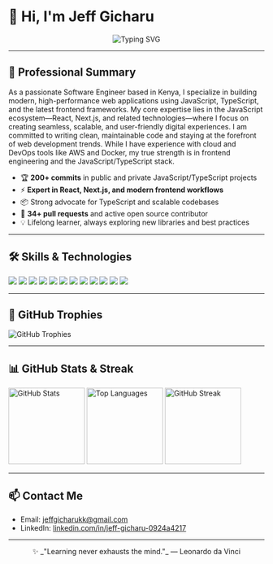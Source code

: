 # 👋 Hi, I'm Jeff Gicharu

<p align="center">
  <img src="https://readme-typing-svg.demolab.com?font=Fira+Code&weight=700&size=24&pause=1000&color=F700FF&center=true&vCenter=true&width=700&lines=JavaScript+%26+TypeScript+Specialist;React+%7C+Next.js+%7C+Frontend+Engineer;Building+modern+web+experiences" alt="Typing SVG" />
</p>

---

## 🚀 Professional Summary

As a passionate Software Engineer based in Kenya, I specialize in building modern, high-performance web applications using JavaScript, TypeScript, and the latest frontend frameworks. My core expertise lies in the JavaScript ecosystem—React, Next.js, and related technologies—where I focus on creating seamless, scalable, and user-friendly digital experiences. I am committed to writing clean, maintainable code and staying at the forefront of web development trends. While I have experience with cloud and DevOps tools like AWS and Docker, my true strength is in frontend engineering and the JavaScript/TypeScript stack.

- 🏆 **200+ commits** in public and private JavaScript/TypeScript projects
- ⚡ **Expert in React, Next.js, and modern frontend workflows**
- 📦 Strong advocate for TypeScript and scalable codebases
- 🤝 **34+ pull requests** and active open source contributor
- 💡 Lifelong learner, always exploring new libraries and best practices

---

## 🛠️ Skills & Technologies

<p align="left">
  <img src="https://img.shields.io/badge/JavaScript-F7DF1E?style=for-the-badge&logo=javascript&logoColor=black"/>
  <img src="https://img.shields.io/badge/TypeScript-3178C6?style=for-the-badge&logo=typescript&logoColor=white"/>
  <img src="https://img.shields.io/badge/React-20232A?style=for-the-badge&logo=react&logoColor=61DAFB"/>
  <img src="https://img.shields.io/badge/Next.js-000000?style=for-the-badge&logo=nextdotjs&logoColor=white"/>
  <img src="https://img.shields.io/badge/Tailwind_CSS-38B2AC?style=for-the-badge&logo=tailwind-css&logoColor=white"/>
  <img src="https://img.shields.io/badge/HTML5-E34F26?style=for-the-badge&logo=html5&logoColor=white"/>
  <img src="https://img.shields.io/badge/CSS3-1572B6?style=for-the-badge&logo=css3&logoColor=white"/>
  <img src="https://img.shields.io/badge/Git-F05032?style=for-the-badge&logo=git&logoColor=white"/>
  <img src="https://img.shields.io/badge/GitHub-181717?style=for-the-badge&logo=github&logoColor=white"/>
  <img src="https://img.shields.io/badge/Figma-F24E1E?style=for-the-badge&logo=figma&logoColor=white"/>
  <img src="https://img.shields.io/badge/AWS-232F3E?style=for-the-badge&logo=amazon-aws&logoColor=white"/>
  <img src="https://img.shields.io/badge/Docker-2496ED?style=for-the-badge&logo=docker&logoColor=white"/>
</p>

---

## 🏅 GitHub Trophies

<p align="left">
  <img src="https://github-profile-trophy.vercel.app/?username=jeffgicharu&theme=radical&column=6&margin-w=10&margin-h=10" alt="GitHub Trophies"/>
</p>

---

## 📊 GitHub Stats & Streak

<p align="left">
  <img src="https://github-readme-stats.vercel.app/api?username=jeffgicharu&show_icons=true&theme=radical" alt="GitHub Stats" height="150"/>
  <img src="https://github-readme-stats.vercel.app/api/top-langs/?username=jeffgicharu&layout=compact&theme=radical" alt="Top Languages" height="150"/>
  <img src="https://github-readme-streak-stats.herokuapp.com/?user=jeffgicharu&theme=radical" alt="GitHub Streak" height="150"/>
</p>

---

## 📫 Contact Me

- Email: [jeffgicharukk@gmail.com](mailto:jeffgicharukk@gmail.com)
- LinkedIn: [linkedin.com/in/jeff-gicharu-0924a4217](https://www.linkedin.com/in/jeff-gicharu-0924a4217/)

---

<p align="center">
  ✨ _"Learning never exhausts the mind."_ — Leonardo da Vinci
</p>

